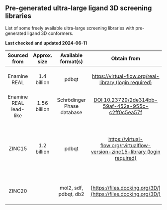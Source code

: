 ## Pre-generated ultra-large ligand 3D screening libraries

List of some freely available ultra-large screening libraries with pre-generated ligand 3D conformers.

**Last checked and updated 2024-06-11**

|Sourced from|Approx. size|Available format(s)|Obtain from|Reference(s)|
|:--:|:--:|:--:|:--:|:--:|
|Enamine REAL|1.4 billion|pdbqt|[https://virtual-flow.org/real-library (login required)](https://virtual-flow.org/real-library)|Gorgulla et al. (2020) _Nature_ 580: 663-668. [DOI 10.1038/s41586-020-2117-z](https://doi.org/10.1038/s41586-020-2117-z)|
|Enamine REAL lead-like|1.56 billion|Schrödinger Phase database|[DOI 10.23729/2de314bb-59af-452a-955c-c2ff0c5ea57f](https://doi.org/10.23729/2de314bb-59af-452a-955c-c2ff0c5ea57f)|Sivula et al. (2023) _J Chem Inf Model_ 63(18): 5773–5783. [DOI 10.1021/acs.jcim.3c01239](https://doi.org/10.1021/acs.jcim.3c01239)|
|ZINC15|1.2 billion|pdbqt|[https://virtual-flow.org/rvirtualflow-version-zinc15-library (login required)](https://virtual-flow.org/rvirtualflow-version-zinc15-library)|Authors' description: Gorgulla et al. (2022) _Curr Opin Chem Biol_ 69: 102156. [DOI 10.1016/j.cbpa.2022.102156](https://doi.org/10.1016/j.cbpa.2022.102156); Original publication of ZINC15: Sterling & Irwin (2015) _J Chem Inf Model_ 5(11): 2324–2337. [DOI 10.1021/acs.jcim.5b00559](https://doi.org/10.1021/acs.jcim.5b00559)|
|ZINC20||mol2, sdf, pdbqt, db2|[https://files.docking.org/3D/](https://files.docking.org/3D/)|Described in: Bender et al. (2021) _Nat Protoc_ 16: 4799-4832. [DOI 10.1038/s41596-021-00597-z](https://doi.org/10.1038/s41596-021-00597-z)|
